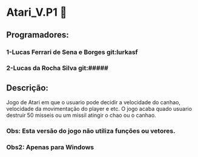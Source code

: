 # Atari_V.P1 :space_invader:
## Programadores: 
### 1-Lucas Ferrari de Sena e Borges  git:lurkasf
### 2-Lucas da Rocha Silva git:#####

## Descrição:
   Jogo de Atari em que o usuario pode decidir a velocidade do canhao,
   velocidade da movimentação do player e etc. 
   O jogo acaba quado usuario destruir 50 misseis ou um missil atingir o chao ou o canhao.
### Obs: Esta versão do jogo não utiliza funções ou vetores.
### Obs2: Apenas para Windows
